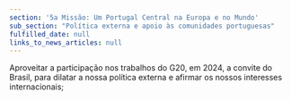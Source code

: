 ```yaml
---
section: '5a Missão: Um Portugal Central na Europa e no Mundo'
sub_section: "Política externa e apoio às comunidades portuguesas"
fulfilled_date: null
links_to_news_articles: null
---
```


Aproveitar a participação nos trabalhos do G20, em 2024, a convite do Brasil, para dilatar a nossa política externa e afirmar os nossos interesses internacionais;